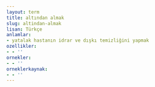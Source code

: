 ```yaml
---
layout: term
title: altından almak
slug: altindan-almak
lisan: Türkçe
anlamlar:
- yatalak hastanın idrar ve dışkı temizliğini yapmak
ozellikler:
- - ''
ornekler:
- - ''
orneklerkaynak:
- - ''
---
```

